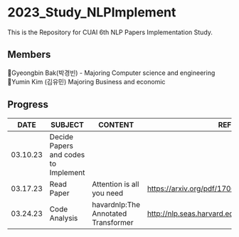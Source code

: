 # 2023_Study_NLPImplement
This is the Repository for CUAI 6th NLP Papers Implementation Study.

## Members
🖤Gyeongbin Bak(박경빈) - Majoring Computer science and engineering <br>
🖤Yumin Kim (김유민) Majoring Business and economic <br>

## Progress
|DATE|SUBJECT|CONTENT|REFERENCE|
|------|---|---|-----|
|03.10.23|Decide Papers and codes to Implement||
|03.17.23|Read Paper|Attention is all you need|https://arxiv.org/pdf/1706.03762.pdf|
|03.24.23|Code Analysis|havardnlp:The Annotated Transformer|http://nlp.seas.harvard.edu/2018/04/03/attention.html|
